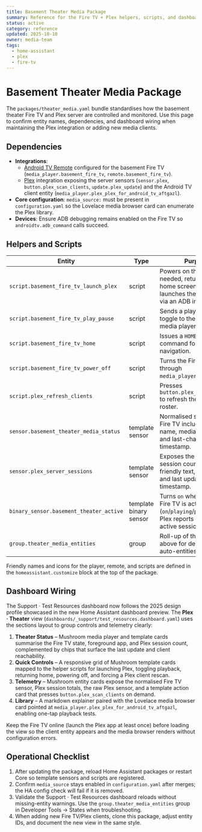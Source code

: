 ```yaml
---
title: Basement Theater Media Package
summary: Reference for the Fire TV + Plex helpers, scripts, and dashboard view defined in packages/theater_media.yaml.
status: active
category: reference
updated: 2025-10-10
owner: media-team
tags:
  - home-assistant
  - plex
  - fire-tv
---
```


# Basement Theater Media Package

The `packages/theater_media.yaml` bundle standardises how the basement theater Fire TV and Plex server are controlled and monitored. Use this page to confirm entity names, dependencies, and dashboard wiring when maintaining the Plex integration or adding new media clients.

## Dependencies
- **Integrations**:
  - [Android TV Remote](https://www.home-assistant.io/integrations/androidtv/) configured for the basement Fire TV (`media_player.basement_fire_tv`, `remote.basement_fire_tv`).
  - [Plex](https://www.home-assistant.io/integrations/plex/) integration exposing the server sensors (`sensor.plex`, `button.plex_scan_clients`, `update.plex_update`) and the Android TV client entity (`media_player.plex_plex_for_android_tv_aftgazl`).
- **Core configuration**: `media_source:` must be present in `configuration.yaml` so the Lovelace media browser card can enumerate the Plex library.
- **Devices**: Ensure ADB debugging remains enabled on the Fire TV so `androidtv.adb_command` calls succeed.

## Helpers and Scripts

| Entity | Type | Purpose |
| --- | --- | --- |
| `script.basement_fire_tv_launch_plex` | script | Powers on the Fire TV if needed, returns to the home screen, and launches the Plex client via an ADB intent. |
| `script.basement_fire_tv_play_pause` | script | Sends a play/pause toggle to the Fire TV media player. |
| `script.basement_fire_tv_home` | script | Issues a `HOME` remote command for quick navigation. |
| `script.basement_fire_tv_power_off` | script | Turns the Fire TV off through `media_player.turn_off`. |
| `script.plex_refresh_clients` | script | Presses `button.plex_scan_clients` to refresh the Plex device roster. |
| `sensor.basement_theater_media_status` | template sensor | Normalised status for the Fire TV including app name, media metadata, and last-changed timestamp. |
| `sensor.plex_server_sessions` | template sensor | Exposes the active Plex session count with friendly text, players list, and last update timestamp. |
| `binary_sensor.basement_theater_active` | template binary sensor | Turns `on` when either the Fire TV is active (`on`/`playing`/`paused`) or Plex reports one or more active sessions. |
| `group.theater_media_entities` | group | Roll-up of the entities above for debugging and auto-entities cards. |

Friendly names and icons for the player, remote, and scripts are defined in the `homeassistant.customize` block at the top of the package.

## Dashboard Wiring

The Support · Test Resources dashboard now follows the 2025 design profile showcased in the new Home Assistant dashboard preview. The **Plex · Theater** view (`dashboards/_support/test_resources.dashboard.yaml`) uses the sections layout to group controls and telemetry clearly:

1. **Theater Status** – Mushroom media player and template cards summarise the Fire TV state, foreground app, and Plex session count, complemented by chips that surface the last update and client reachability.
2. **Quick Controls** – A responsive grid of Mushroom template cards mapped to the helper scripts for launching Plex, toggling playback, returning home, powering off, and forcing a Plex client rescan.
3. **Telemetry** – Mushroom entity cards expose the normalised Fire TV sensor, Plex session totals, the raw Plex sensor, and a template action card that presses `button.plex_scan_clients` on demand.
4. **Library** – A markdown explainer paired with the Lovelace media browser card pointed at `media_player.plex_plex_for_android_tv_aftgazl`, enabling one-tap playback tests.

Keep the Fire TV online (launch the Plex app at least once) before loading the view so the client entity appears and the media browser renders without configuration errors.

## Operational Checklist
1. After updating the package, reload Home Assistant packages or restart Core so template sensors and scripts are registered.
2. Confirm `media_source` stays enabled in `configuration.yaml` after merges; the HA config check will fail if it is removed.
3. Validate the Support · Test Resources dashboard reloads without missing-entity warnings. Use the `group.theater_media_entities` group in Developer Tools → States when troubleshooting.
4. When adding new Fire TV/Plex clients, clone this package, adjust entity IDs, and document the new view in the same style.
